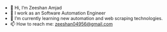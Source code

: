 - 👋 Hi, I’m Zeeshan Amjad
- 👀 I work as an Software Automation Engineer
- 🌱 I’m currently learning new automation and web scraping technologies.
- 📫 How to reach me: zeeshan04956@gmail.com 

<!---
ZeeshanAmjad0495/ZeeshanAmjad0495 is a ✨ special ✨ repository because its `README.md` (this file) appears on your GitHub profile.
You can click the Preview link to take a look at your changes.
--->
